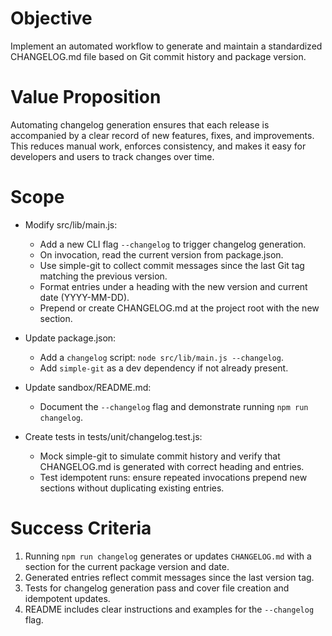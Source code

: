# Objective

Implement an automated workflow to generate and maintain a standardized CHANGELOG.md file based on Git commit history and package version.

# Value Proposition

Automating changelog generation ensures that each release is accompanied by a clear record of new features, fixes, and improvements. This reduces manual work, enforces consistency, and makes it easy for developers and users to track changes over time.

# Scope

- Modify src/lib/main.js:
  - Add a new CLI flag `--changelog` to trigger changelog generation.
  - On invocation, read the current version from package.json.
  - Use simple-git to collect commit messages since the last Git tag matching the previous version.
  - Format entries under a heading with the new version and current date (YYYY-MM-DD).
  - Prepend or create CHANGELOG.md at the project root with the new section.

- Update package.json:
  - Add a `changelog` script: `node src/lib/main.js --changelog`.
  - Add `simple-git` as a dev dependency if not already present.

- Update sandbox/README.md:
  - Document the `--changelog` flag and demonstrate running `npm run changelog`.

- Create tests in tests/unit/changelog.test.js:
  - Mock simple-git to simulate commit history and verify that CHANGELOG.md is generated with correct heading and entries.
  - Test idempotent runs: ensure repeated invocations prepend new sections without duplicating existing entries.

# Success Criteria

1. Running `npm run changelog` generates or updates `CHANGELOG.md` with a section for the current package version and date.
2. Generated entries reflect commit messages since the last version tag.
3. Tests for changelog generation pass and cover file creation and idempotent updates.
4. README includes clear instructions and examples for the `--changelog` flag.